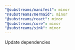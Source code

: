 ```yaml
---
"@substreams/manifest": minor
"@substreams/mermaid": minor
"@substreams/react": minor
"@substreams/core": minor
"@substreams/sink": minor
---
```


Update dependencies
